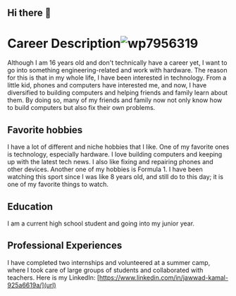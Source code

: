 ## Hi there 👋

# Career Description![wp7956319](https://github.com/user-attachments/assets/d4f15c02-b943-48de-9e5f-6cb65cedc156)

Although I am 16 years old and don't technically have a career yet, I want to go into something engineering-related and work with hardware. The reason for this is that in my whole life, I have been interested in technology. From a little kid, phones and computers have interested me, and now, I have diversified to building computers and helping friends and family learn about them. By doing so, many of my friends and family now not only know how to build computers but also fix their own problems. 

## Favorite hobbies 

I have a lot of different and niche hobbies that I like. One of my favorite ones is technology, especially hardware. I love building computers and keeping up with the latest tech news. I also like fixing and repairing phones and other devices. Another one of my hobbies is Formula 1. I have been watching this sport since I was like 8 years old, and still do to this day; it is one of my favorite things to watch. 

## Education 

I am a current high school student and going into my junior year. 

## Professional Experiences 

I have completed two internships and volunteered at a summer camp, where I took care of large groups of students and collaborated with teachers. 
Here is my LinkedIn:
[https://www.linkedin.com/in/jawwad-kamal-925a6619a/](url)


<!--
**Jawwad1233/Jawwad1233** is a ✨ _special_ ✨ repository because its `README.md` (this file) appears on your GitHub profile.

Here are some ideas to get you started:

- 🔭 I’m currently working on ...
- 🌱 I’m currently learning ...
- 👯 I’m looking to collaborate on ...
- 🤔 I’m looking for help with ...
- 💬 Ask me about ...
- 📫 How to reach me: ...
- 😄 Pronouns: ...
- ⚡ Fun fact: ...
-->
